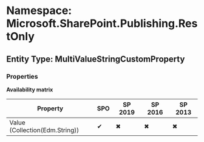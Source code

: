 # Namespace: Microsoft.SharePoint.Publishing.RestOnly

## Entity Type: MultiValueStringCustomProperty

### Properties

**Availability matrix**

Property | SPO | SP 2019 | SP 2016 | SP 2013
----------|-----|---------|---------|--------
Value (Collection(Edm.String)) | ✔ | ✖ | ✖ | ✖

